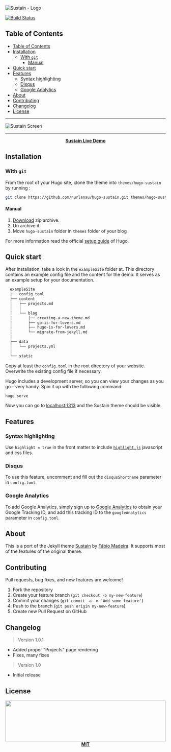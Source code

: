 ![Sustain - Logo][logo]

[![Build Status](https://travis-ci.org/nurlansu/hugo-sustain.svg?branch=master)](https://travis-ci.org/nurlansu/hugo-sustain)

## Table of Contents

- [Table of Contents](#table-of-contents)
- [Installation](#installation)
  - [With `git`](#with-git)
    - [Manual](#manual)
- [Quick start](#quick-start)
- [Features](#features)
  - [Syntax highlighting](#syntax-highlighting)
  - [Disqus](#disqus)
  - [Google Analytics](#google-analytics)
- [About](#about)
- [Contributing](#contributing)
- [Changelog](#changelog)
- [License](#license)

********************

![Sustain Screen][screenshot]

********************

<p align="center"><b><a href="https://demo.nurlan.co/hugo-sustain/">Sustain Live Demo</a></b></p>

## Installation

### With `git`

From the root of your Hugo site, clone the theme into `themes/hugo-sustain` by running :

```sh
git clone https://github.com/nurlansu/hugo-sustain.git themes/hugo-sustain
```

#### Manual

1. [Download][zip-archive] zip archive.
2. Un archive it.
3. Move `hugo-sustain` folder in `themes` folder of your blog

For more information read the official [setup guide][hugo-guide] of Hugo.

## Quick start

After installation, take a look in the `exampleSite` folder at. This directory contains an example config file and the content for the demo. It serves as an example setup for your documentation.

```sh
  exampleSite
  ├── config.toml
  ├── content
  │   ├── projects.md
  │   │
  │   └── blog
  │       ├── creating-a-new-theme.md
  │       ├── go-is-for-lovers.md
  │       ├── hugo-is-for-lovers.md
  │       └── migrate-from-jekyll.md
  │
  ├── data
  │   └── projects.yml
  │
  └── static
```

Copy at least the `config.toml` in the root directory of your website. Overwrite the existing config file if necessary.

Hugo includes a development server, so you can view your changes as you go -
very handy. Spin it up with the following command:

```sh
hugo serve
```

Now you can go to [localhost:1313][local] and the Sustain
theme should be visible.

## Features

### Syntax highlighting

Use `highlight = true` in the front matter to include [`highlight.js`][highlight-js] javascript and css files.

### Disqus

To use this feature, uncomment and fill out the `disqusShortname` parameter in `config.toml`.

### Google Analytics

To add Google Analytics, simply sign up to [Google Analytics][g-analytics] to obtain your Google Tracking ID, and add this tracking ID to the `googleAnalytics` parameter in `config.toml`.

## About

This is a port of the Jekyll theme [Sustain][sustain-jekyll] by [Fábio Madeira][sustain-author]. It supports most of the features of the original theme.

## Contributing

Pull requests, bug fixes, and new features are welcome!

1. Fork the repository
2. Create your feature branch (`git checkout -b my-new-feature`)
3. Commit your changes (`git commit -a -m 'Add some feature'`)
4. Push to the branch (`git push origin my-new-feature`)
5. Create new Pull Request on GitHub

## Changelog

> Version 1.0.1

- Added proper "Projects" page rendering
- Fixes, many fixes

> Version 1.0

- Initial release

## License

<p align="center">
  <a href="./LICENSE.md"><img src="https://i.nurlan.co/logo.svg" width="100%" height="128"></a>
  <a href="./LICENSE.md"><strong>MIT</strong></a>
</p>

[logo]: https://i.nurlan.co/sustain.png
[screenshot]: https://i.nurlan.co/sustain-screen.png
[bootstrap]: https://getbootstrap.com/
[hugo]: https://gohugo.io/
[gh-pages]: https://pages.github.com/
[zip-archive]: https://github.com/nurlansu/hugo-sustain/archive/master.zip
[hugo-guide]: https://gohugo.io/overview/installing/
[local]: http://localhost:1313/
[highlight-js]: https://highlightjs.org/
[g-analytics]: https://www.google.com/analytics/
[sustain-jekyll]: https://github.com/biomadeira/sustain/
[sustain-author]: https://github.com/biomadeira/
